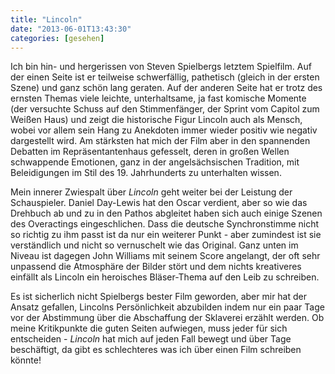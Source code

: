 ```yaml
---
title: "Lincoln"
date: "2013-06-01T13:43:30"
categories: [gesehen]
---
```


Ich bin hin- und hergerissen von Steven Spielbergs letztem Spielfilm. Auf der einen Seite ist er teilweise schwerfällig, pathetisch (gleich in der ersten Szene) und ganz schön lang geraten. Auf der anderen Seite hat er trotz des ernsten Themas viele leichte, unterhaltsame, ja fast komische Momente (der versuchte Schuss auf den Stimmenfänger, der Sprint vom Capitol zum Weißen Haus) und zeigt die historische Figur Lincoln auch als Mensch, wobei vor allem sein Hang zu Anekdoten immer wieder positiv wie negativ dargestellt wird. Am stärksten hat mich der Film aber in den spannenden Debatten im Repräsentantenhaus gefesselt, deren in großen Wellen schwappende Emotionen, ganz in der angelsächsischen Tradition, mit Beleidigungen im Stil des 19. Jahrhunderts zu unterhalten wissen.

Mein innerer Zwiespalt über *Lincoln* geht weiter bei der Leistung der Schauspieler. Daniel Day-Lewis hat den Oscar verdient, aber so wie das Drehbuch ab und zu in den Pathos abgleitet haben sich auch einige Szenen des Overactings eingeschlichen. Dass die deutsche Synchronstimme nicht so richtig zu ihm passt ist da nur ein weiterer Punkt - aber zumindest ist sie verständlich und nicht so vernuschelt wie das Original. Ganz unten im Niveau ist dagegen John Williams mit seinem Score angelangt, der oft sehr unpassend die Atmosphäre der Bilder stört und dem nichts kreativeres einfällt als Lincoln ein heroisches Bläser-Thema auf den Leib zu schreiben.

Es ist sicherlich nicht Spielbergs bester Film geworden, aber mir hat der Ansatz gefallen, Lincolns Persönlichkeit abzubilden indem nur ein paar Tage vor der Abstimmung über die Abschaffung der Sklaverei erzählt werden. Ob meine Kritikpunkte die guten Seiten aufwiegen, muss jeder für sich entscheiden - *Lincoln* hat mich auf jeden Fall bewegt und über Tage beschäftigt, da gibt es schlechteres was ich über einen Film schreiben könnte!
